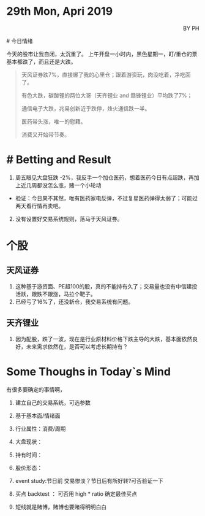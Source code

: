 # 29th Mon, Apri 2019 
<p align = 'right'>BY PH </p>
# 今日情绪


今天的股市让我自闭，太沉重了。
上午开盘一小时内，黑色星期一，盯/重仓的票基本都跌了，而且还是大跌。

>天风证券跌7%，直接爆了我的心里仓；跟着游资玩，肉没吃着，净吃面了。
>
>有色大跌，碳酸锂的两位大哥（天齐锂业 and 赣锋锂业）平均跌了7%；
>
>通信电子大跌，兆易创新近乎跌停，烽火通信跌一半。
>
>医药带头涨，唯一的慰藉。
>
>消费又开始带节奏。

# # Betting and Result
1. 周五眼见大盘狂跌 -2%，我反手一个加仓医药，想着医药今日有点超跌，再加上近几周都没怎么涨，赌一个小轮动
  + 验证：今日果不其然，唯有医药家电反弹，不过复星医药弹得太弱了；可能过两天看行情再卖吧。
2. 没有设置好交易系统规则，落马于天风证券。

# 个股
## 天风证券
1. 这种基于游资面、PE超100的股，真的不能持有久了；交易量也没有中信建投活跃，跟跌不跟涨，马拉个靶子。
2. 已经亏了16%了，还没斩仓，我交易系统有问题。

## 天齐锂业
1. 因为配股，跌了一波，现在是行业原材料价格下跌主导的大跌，基本面依然良好，未来需求依然在，是否可以考虑长期持有？


# Some Thoughs in Today\`s Mind
有很多要确定的事情啊，

1. 建立自己的交易系统，可选参数
  1. 基于基本面/情绪面
  2. 行业属性：消费/周期
  3. 大盘现状：
  4. 持有时间：
  5. 股价形态：

2. event study:节日前 交易惨淡？节日后有所好转?可否验证一下
3. 买点 backtest ： 可否用 high * ratio 确定最佳买点
4. 短线就是赌博，赌博也要赌得明明白白

